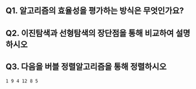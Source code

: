 ## Q1. 알고리즘의 효율성을 평가하는 방식은 무엇인가요?

## Q2. 이진탐색과 선형탐색의 장단점을 통해 비교하여 설명하시오

## Q3. 다음을 버블 정렬알고리즘을 통해 정렬하시오
	1 9 4 12 8 5
